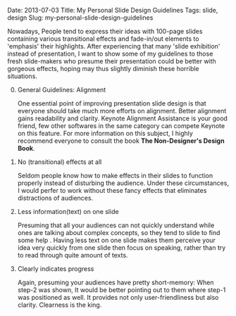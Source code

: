 Date: 2013-07-03
Title: My Personal Slide Design Guidelines
Tags: slide, design
Slug: my-personal-slide-design-guidelines

Nowadays, People tend to express their ideas with 100-page slides containing various transitional effects and fade-in/out elements to 'emphasis' their highlights. After experiencing that many 'slide exhibition' instead of presentation, I want to show some of my guidelines to those fresh slide-makers who presume their presentation could be better with gorgeous effects, hoping may thus slightly diminish these horrible situations.

0. General Guidelines: Alignment

    One essential point of improving presentation slide design is that everyone should take much more efforts on alignment. Better alignment gains readability and clarity. Keynote Alignment Assistance is your good friend, few other softwares in the same category can compete Keynote on this feature. For more information on this subject, I highly recommend everyone to consult the book **The Non-Designer's Design Book**. 

1. No (transitional) effects at all

    Seldom people know how to make effects in their slides to function properly instead of disturbing the audience. Under these circumstances, I would perfer to work without these fancy effects that eliminates distractions of audiences.

2. Less information(text) on one slide

    Presuming that all your audiences can not quickly understand while ones are talking about complex concepts, so they tend to slide to find some help . Having less text on one slide makes them perceive your idea very quickly from one slide then focus on speaking, rather than try to read through quite amount of texts.

3. Clearly indicates progress 

    Again, presuming your audiences have pretty short-memory: When step-2 was shown, It would be better pointing out to them where step-1 was positioned as well. It provides not only user-friendliness but also clarity. Clearness is the king.
